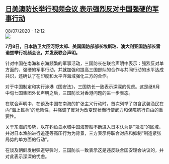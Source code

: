 <!--1594209293000-->
[日美澳防长举行视频会议 表示强烈反对中国强硬的军事行动](http://www.rfi.fr//cn/%E4%B8%AD%E5%9B%BD/20200708-%E6%97%A5%E7%BE%8E%E6%BE%B3%E9%98%B2%E9%95%BF%E4%B8%BE%E8%A1%8C%E8%A7%86%E9%A2%91%E4%BC%9A%E8%AE%AE-%E8%A1%A8%E7%A4%BA%E5%BC%BA%E7%83%88%E5%8F%8D%E5%AF%B9%E4%B8%AD%E5%9B%BD%E5%BC%BA%E7%A1%AC%E7%9A%84%E5%86%9B%E4%BA%8B%E8%A1%8C%E5%8A%A8)
------

<div>08/07/2020 - 12:12</div><img src="https://s.rfi.fr/media/display/e306ceaa-0d76-11ea-adb1-005056a9aa4d/w:310/p:16x9/hkmj.jpg"><p><strong>7月8日，日本防卫大臣河野太郎、美国国防部部长埃斯珀、澳大利亚国防部长雷诺兹举行视频会议，并发表联合声明。</strong></p><div class="t-content__body u-clearfix"><div class="m-interstitial"></div><p>针对中国在南海和东海频繁的军事活动，三国防长在联合声明中表示：强烈反对单方面的、强硬的军事行动，并就加强和提高三国部队的合作与共同行动的水平达成共识，还确认了在印度和太平洋海域强化三方的合作。</p><p>对于中国制定和实行涉港《国安法》，三国防长一致表示深深的忧虑。这是继6月中旬七国集团外长声明之后，三国防长对香港问题的进一步表态。</p><p>在联合声明中，在谈及中国在南海的扩张主义行动时，首次列举了包含武装渔民在内“海上民兵”的危险性，并强调了反对为改变现状而行使武力和保障航行自由的重要性。</p><p>关于东海的形势，以在钓鱼岛水域中国海警船不断进入日本认为是“领海”的区域，并对日本渔船进行追逐等高压行为为背景，三方表示将联合对应和抑制“制造紧张局势的单方面的行动”。</p><p>在谈及朝鲜发射弹道导弹时，三国防长一致表示这是违反联合国安理会决议的，并对此表示深深的忧虑。</p><div class="o-self-promo o-self-promo--nl o-self-promo--hidden" data-selfpromo-newsletter></div><div class="o-self-promo o-self-promo--app o-self-promo--hidden" data-selfpromo-app></div></div>
